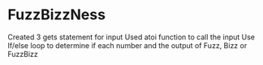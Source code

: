 # FuzzBizzNess
Created 3 gets statement for input
Used atoi function to call the input
Use If/else loop to determine if each number and the output of Fuzz, Bizz or FuzzBizz
